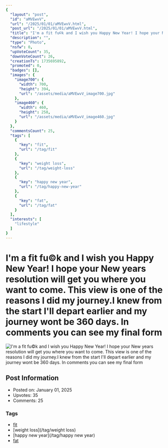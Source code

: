 ```yaml
---
{
  "layout": "post",
  "id": "aMVEwvV",
  "url": "/2025/01/01/aMVEwvV.html",
  "post_url": "/2025/01/01/aMVEwvV.html",
  "title": "I'm a fit fu©️k and I wish you Happy New Year! I hope your New years resolution will get you where you want to come. This view is one of the reasons I did my journey.I knew from the start I'll depart earlier and my journey wont be 360 days. In comments you can see my final form",
  "description": "",
  "type": "Photo",
  "nsfw": 0,
  "upVoteCount": 35,
  "downVoteCount": 26,
  "creationTs": 1735695892,
  "promoted": 0,
  "badges": [],
  "images": {
    "image700": {
      "width": 700,
      "height": 394,
      "url": "/assets/media/aMVEwvV_image700.jpg"
    },
    "image460": {
      "width": 460,
      "height": 258,
      "url": "/assets/media/aMVEwvV_image460.jpg"
    }
  },
  "commentsCount": 25,
  "tags": [
    {
      "key": "fit",
      "url": "/tag/fit"
    },
    {
      "key": "weight loss",
      "url": "/tag/weight-loss"
    },
    {
      "key": "happy new year",
      "url": "/tag/happy-new-year"
    },
    {
      "key": "fat",
      "url": "/tag/fat"
    }
  ],
  "interests": [
    "lifestyle"
  ]
}
---
```


# I'm a fit fu©️k and I wish you Happy New Year! I hope your New years resolution will get you where you want to come. This view is one of the reasons I did my journey.I knew from the start I'll depart earlier and my journey wont be 360 days. In comments you can see my final form

![I'm a fit fu©️k and I wish you Happy New Year! I hope your New years resolution will get you where you want to come. This view is one of the reasons I did my journey.I knew from the start I'll depart earlier and my journey wont be 360 days. In comments you can see my final form](/assets/media/aMVEwvV_image700.jpg)

## Post Information

- Posted on: January 01, 2025
- Upvotes: 35
- Comments: 25

### Tags

- [fit](/tag/fit)
- [weight loss](/tag/weight loss)
- [happy new year](/tag/happy new year)
- [fat](/tag/fat)

